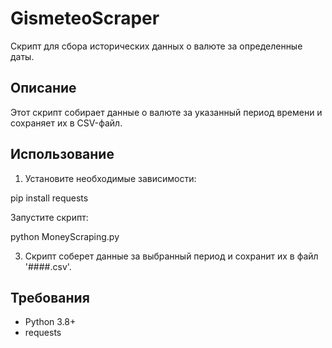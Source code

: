 # GismeteoScraper

Скрипт для сбора исторических данных о валюте за определенные даты.

## Описание

Этот скрипт собирает данные о валюте за указанный период времени и сохраняет их в CSV-файл.

## Использование

1. Установите необходимые зависимости:

pip install requests

Запустите скрипт:

python MoneyScraping.py

3. Скрипт соберет данные за выбранный период и сохранит их в файл '####.csv'.

## Требования

- Python 3.8+
- requests
